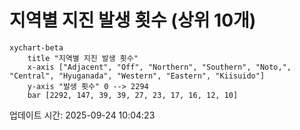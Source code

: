 # 지역별 지진 발생 횟수 (상위 10개)

```mermaid
xychart-beta
    title "지역별 지진 발생 횟수"
    x-axis ["Adjacent", "Off", "Northern", "Southern", "Noto,", "Central", "Hyuganada", "Western", "Eastern", "Kiisuido"]
    y-axis "발생 횟수" 0 --> 2294
    bar [2292, 147, 39, 39, 27, 23, 17, 16, 12, 10]
```

업데이트 시간: 2025-09-24 10:04:23
